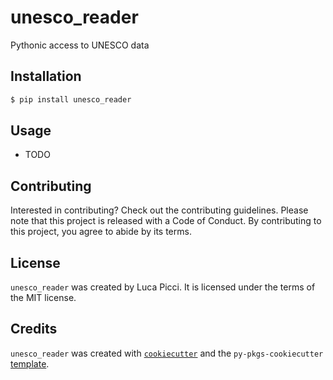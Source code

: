 # unesco_reader

Pythonic access to UNESCO data

## Installation

```bash
$ pip install unesco_reader
```

## Usage

- TODO

## Contributing

Interested in contributing? Check out the contributing guidelines. Please note that this project is released with a Code of Conduct. By contributing to this project, you agree to abide by its terms.

## License

`unesco_reader` was created by Luca Picci. It is licensed under the terms of the MIT license.

## Credits

`unesco_reader` was created with [`cookiecutter`](https://cookiecutter.readthedocs.io/en/latest/) and the `py-pkgs-cookiecutter` [template](https://github.com/py-pkgs/py-pkgs-cookiecutter).
